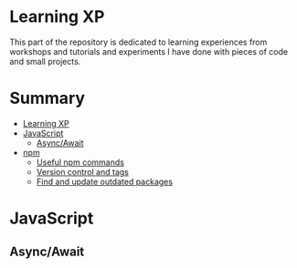 # Learning XP

This part of the repository is dedicated to learning experiences from workshops and tutorials and experiments I have done with pieces of code and small projects.

# Summary

- [Learning XP]()
- [JavaScript]()
  - [Async/Await]()
- [npm]()
  - [Useful npm commands]()
  - [Version control and tags]()
  - [Find and update outdated packages]()

# JavaScript

## Async/Await
